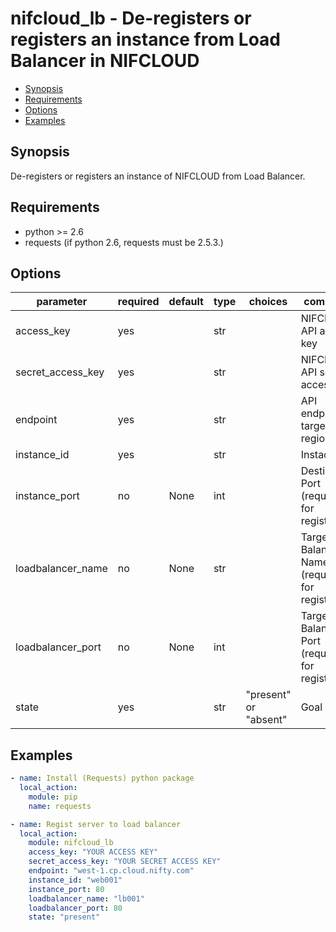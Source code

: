 # nifcloud_lb - De-registers or registers an instance from Load Balancer in NIFCLOUD

* [Synopsis](#synopsis)
* [Requirements](#requirements)
* [Options](#options)
* [Examples](#examples)

## Synopsis

De-registers or registers an instance of NIFCLOUD from Load Balancer.

## Requirements

* python >= 2.6
* requests (if python 2.6, requests must be 2.5.3.)

## Options

| parameter           | required | default    | type | choices               | comments                                              |
|---------------------|----------|------------|------|-----------------------|-------------------------------------------------------|
| access_key          | yes      |            | str  |                       | NIFCLOUD API access key                               |
| secret_access_key   | yes      |            | str  |                       | NIFCLOUD API secret access key                        |
| endpoint            | yes      |            | str  |                       | API endpoint of target region                         |
| instance_id         | yes      |            | str  |                       | Instacen ID                                           |
| instance_port       | no       | None       | int  |                       | Destination Port  (required for registraiton)         |
| loadbalancer_name   | no       | None       | str  |                       | Target Load Balancer Name (required for registration) |
| loadbalancer_port   | no       | None       | int  |                       | Target Load Balancer Port (required for registration) |
| state               | yes      |            | str  | "present" or "absent" | Goal status                                           |

## Examples

```yaml
- name: Install (Requests) python package
  local_action:
    module: pip
    name: requests

- name: Regist server to load balancer
  local_action:
    module: nifcloud_lb
    access_key: "YOUR ACCESS KEY"
    secret_access_key: "YOUR SECRET ACCESS KEY"
    endpoint: "west-1.cp.cloud.nifty.com"
    instance_id: "web001"
    instance_port: 80
    loadbalancer_name: "lb001"
    loadbalancer_port: 80
    state: "present"
```

